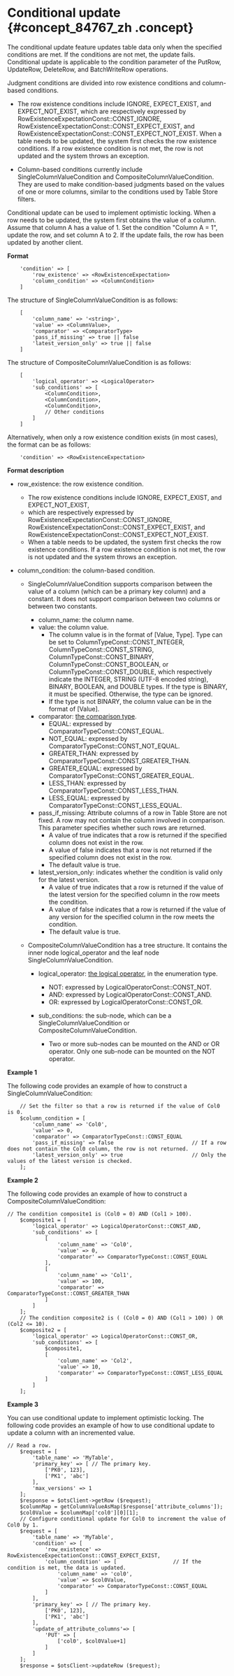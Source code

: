 # Conditional update {#concept_84767_zh .concept}

The conditional update feature updates table data only when the specified conditions are met. If the conditions are not met, the update fails. Conditional update is applicable to the condition parameter of the PutRow, UpdateRow, DeleteRow, and BatchWriteRow operations.

Judgment conditions are divided into row existence conditions and column-based conditions.

-   The row existence conditions include IGNORE, EXPECT\_EXIST, and EXPECT\_NOT\_EXIST, which are respectively expressed by RowExistenceExpectationConst::CONST\_IGNORE, RowExistenceExpectationConst::CONST\_EXPECT\_EXIST, and RowExistenceExpectationConst::CONST\_EXPECT\_NOT\_EXIST. When a table needs to be updated, the system first checks the row existence conditions. If a row existence condition is not met, the row is not updated and the system throws an exception.

-   Column-based conditions currently include SingleColumnValueCondition and CompositeColumnValueCondition. They are used to make condition-based judgments based on the values of one or more columns, similar to the conditions used by Table Store filters.


Conditional update can be used to implement optimistic locking. When a row needs to be updated, the system first obtains the value of a column. Assume that column A has a value of 1. Set the condition "Column A = 1", update the row, and set column A to 2. If the update fails, the row has been updated by another client.

**Format**

```language-php
    'condition' => [
        'row_existence' => <RowExistenceExpectation>
        'column_condition' => <ColumnCondition>
    ]

```

The structure of SingleColumnValueCondition is as follows:

```language-php
    [
        'column_name' => '<string>',
        'value' => <ColumnValue>,
        'comparator' => <ComparatorType>
        'pass_if_missing' => true || false
        'latest_version_only' => true || false
    ]

```

The structure of CompositeColumnValueCondition is as follows:

```language-php
    [
        'logical_operator' => <LogicalOperator>
        'sub_conditions' => [
            <ColumnCondition>,
            <ColumnCondition>,
            <ColumnCondition>,
            // Other conditions
        ]
    ]

```

Alternatively, when only a row existence condition exists \(in most cases\), the format can be as follows:

```language-php
    'condition' => <RowExistenceExpectation>

```

**Format description**

-   row\_existence: the row existence condition.
    -   The row existence conditions include IGNORE, EXPECT\_EXIST, and EXPECT\_NOT\_EXIST,
    -   which are respectively expressed by RowExistenceExpectationConst::CONST\_IGNORE, RowExistenceExpectationConst::CONST\_EXPECT\_EXIST, and RowExistenceExpectationConst::CONST\_EXPECT\_NOT\_EXIST.
    -   When a table needs to be updated, the system first checks the row existence conditions. If a row existence condition is not met, the row is not updated and the system throws an exception.
-   column\_condition: the column-based condition.

    -   SingleColumnValueCondition supports comparison between the value of a column \(which can be a primary key column\) and a constant. It does not support comparison between two columns or between two constants.
        -   column\_name: the column name.
        -   value: the column value.
            -   The column value is in the format of \[Value, Type\]. Type can be set to ColumnTypeConst::CONST\_INTEGER, ColumnTypeConst::CONST\_STRING, ColumnTypeConst::CONST\_BINARY, ColumnTypeConst::CONST\_BOOLEAN, or ColumnTypeConst::CONST\_DOUBLE, which respectively indicate the INTEGER, STRING \(UTF-8 encoded string\), BINARY, BOOLEAN, and DOUBLE types. If the type is BINARY, it must be specified. Otherwise, the type can be ignored.
            -   If the type is not BINARY, the column value can be in the format of \[Value\].
        -   comparator: [the comparison type](https://help.aliyun.com/document_detail/35160.html).
            -   EQUAL: expressed by ComparatorTypeConst::CONST\_EQUAL.
            -   NOT\_EQUAL: expressed by ComparatorTypeConst::CONST\_NOT\_EQUAL.
            -   GREATER\_THAN: expressed by ComparatorTypeConst::CONST\_GREATER\_THAN.
            -   GREATER\_EQUAL: expressed by ComparatorTypeConst::CONST\_GREATER\_EQUAL.
            -   LESS\_THAN: expressed by ComparatorTypeConst::CONST\_LESS\_THAN.
            -   LESS\_EQUAL: expressed by ComparatorTypeConst::CONST\_LESS\_EQUAL.
        -   pass\_if\_missing: Attribute columns of a row in Table Store are not fixed. A row may not contain the column involved in comparison. This parameter specifies whether such rows are returned.
            -   A value of true indicates that a row is returned if the specified column does not exist in the row.
            -   A value of false indicates that a row is not returned if the specified column does not exist in the row.
            -   The default value is true.
        -   latest\_version\_only: indicates whether the condition is valid only for the latest version.
            -   A value of true indicates that a row is returned if the value of the latest version for the specified column in the row meets the condition.
            -   A value of false indicates that a row is returned if the value of any version for the specified column in the row meets the condition.
            -   The default value is true.
    -   CompositeColumnValueCondition has a tree structure. It contains the inner node logical\_operator and the leaf node SingleColumnValueCondition.

        -   logical\_operator: [the logical operator](https://help.aliyun.com/document_detail/35162.html), in the enumeration type.
            -   NOT: expressed by LogicalOperatorConst::CONST\_NOT.
            -   AND: expressed by LogicalOperatorConst::CONST\_AND.
            -   OR: expressed by LogicalOperatorConst::CONST\_OR.
        -   sub\_conditions: the sub-node, which can be a SingleColumnValueCondition or CompositeColumnValueCondition.

            -   Two or more sub-nodes can be mounted on the AND or OR operator. Only one sub-node can be mounted on the NOT operator.


**Example 1**

The following code provides an example of how to construct a SingleColumnValueCondition:

```language-php
    // Set the filter so that a row is returned if the value of Col0 is 0.
    $column_condition = [
        'column_name' => 'Col0',
        'value' => 0,
        'comparator' => ComparatorTypeConst::CONST_EQUAL 
        'pass_if_missing' => false                         // If a row does not contain the Col0 column, the row is not returned.
        'latest_version_only' => true                      // Only the values of the latest version is checked.
    ];

```

**Example 2**

The following code provides an example of how to construct a CompositeColumnValueCondition:

```
// The condition composite1 is (Col0 = 0) AND (Col1 > 100).
    $composite1 = [
        'logical_operator' => LogicalOperatorConst::CONST_AND,
        'sub_conditions' => [
            [
                'column_name' => 'Col0',
                'value' => 0,
                'comparator' => ComparatorTypeConst::CONST_EQUAL
            ],
            [
                'column_name' => 'Col1',
                'value' => 100,
                'comparator' => ComparatorTypeConst::CONST_GREATER_THAN
            ]
        ]
    ];
    // The condition composite2 is ( (Col0 = 0) AND (Col1 > 100) ) OR (Col2 <= 10).
    $composite2 = [
        'logical_operator' => LogicalOperatorConst::CONST_OR,
        'sub_conditions' => [
            $composite1,
            [
                'column_name' => 'Col2',
                'value' => 10,
                'comparator' => ComparatorTypeConst::CONST_LESS_EQUAL
            ]
        ]
    ];
```

**Example 3**

You can use conditional update to implement optimistic locking. The following code provides an example of how to use conditional update to update a column with an incremented value.

```
// Read a row.
    $request = [
        'table_name' => 'MyTable',
        'primary_key' => [ // The primary key.
            ['PK0', 123],
            ['PK1', 'abc']
        ],
        'max_versions' => 1
    ];
    $response = $otsClient->getRow ($request);
    $columnMap = getColumnValueAsMap($response['attribute_columns']);
    $col0Value = $columnMap['col0'][0][1];
    // Configure conditional update for Col0 to increment the value of Col0 by 1.
    $request = [
        'table_name' => 'MyTable',
        'condition' => [
            'row_existence' => RowExistenceExpectationConst::CONST_EXPECT_EXIST,
            'column_condition' => [                  // If the condition is met, the data is updated.
                'column_name' => 'col0',
                'value' => $col0Value,
                'comparator' => ComparatorTypeConst::CONST_EQUAL
            ]
        ],
        'primary_key' => [ // The primary key.
            ['PK0', 123],
            ['PK1', 'abc']
        ],
        'update_of_attribute_columns'=> [
            'PUT' => [
                ['col0', $col0Value+1]
            ]
        ]
    ];
    $response = $otsClient->updateRow ($request);
```


